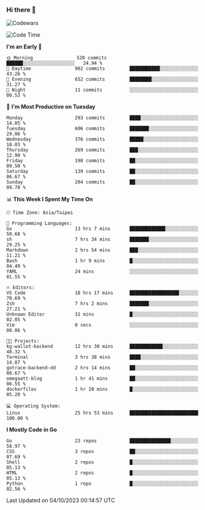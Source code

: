### Hi there 👋

![Codewars](https://www.codewars.com/users/omegaatt36/badges/small)

<!--START_SECTION:waka-->
![Code Time](http://img.shields.io/badge/Code%20Time-1%2C774%20hrs%2045%20mins-blue)

**I'm an Early 🐤** 

```text
🌞 Morning                520 commits         ██████░░░░░░░░░░░░░░░░░░░   24.94 % 
🌆 Daytime                902 commits         ███████████░░░░░░░░░░░░░░   43.26 % 
🌃 Evening                652 commits         ████████░░░░░░░░░░░░░░░░░   31.27 % 
🌙 Night                  11 commits          ░░░░░░░░░░░░░░░░░░░░░░░░░   00.53 % 
```
📅 **I'm Most Productive on Tuesday** 

```text
Monday                   293 commits         ████░░░░░░░░░░░░░░░░░░░░░   14.05 % 
Tuesday                  606 commits         ███████░░░░░░░░░░░░░░░░░░   29.06 % 
Wednesday                376 commits         █████░░░░░░░░░░░░░░░░░░░░   18.03 % 
Thursday                 269 commits         ███░░░░░░░░░░░░░░░░░░░░░░   12.90 % 
Friday                   198 commits         ██░░░░░░░░░░░░░░░░░░░░░░░   09.50 % 
Saturday                 139 commits         ██░░░░░░░░░░░░░░░░░░░░░░░   06.67 % 
Sunday                   204 commits         ██░░░░░░░░░░░░░░░░░░░░░░░   09.78 % 
```


📊 **This Week I Spent My Time On** 

```text
🕑︎ Time Zone: Asia/Taipei

💬 Programming Languages: 
Go                       13 hrs 7 mins       █████████████░░░░░░░░░░░░   50.68 % 
sh                       7 hrs 34 mins       ███████░░░░░░░░░░░░░░░░░░   29.25 % 
Markdown                 2 hrs 54 mins       ███░░░░░░░░░░░░░░░░░░░░░░   11.21 % 
Bash                     1 hr 9 mins         █░░░░░░░░░░░░░░░░░░░░░░░░   04.49 % 
YAML                     24 mins             ░░░░░░░░░░░░░░░░░░░░░░░░░   01.55 % 

🔥 Editors: 
VS Code                  18 hrs 17 mins      ██████████████████░░░░░░░   70.69 % 
Zsh                      7 hrs 2 mins        ███████░░░░░░░░░░░░░░░░░░   27.21 % 
Unknown Editor           31 mins             █░░░░░░░░░░░░░░░░░░░░░░░░   02.05 % 
Vim                      0 secs              ░░░░░░░░░░░░░░░░░░░░░░░░░   00.06 % 

🐱‍💻 Projects: 
kg-wallet-backend        12 hrs 30 mins      ████████████░░░░░░░░░░░░░   48.32 % 
Terminal                 3 hrs 38 mins       ████░░░░░░░░░░░░░░░░░░░░░   14.07 % 
gotrace-backend-dd       2 hrs 14 mins       ██░░░░░░░░░░░░░░░░░░░░░░░   08.67 % 
omegaatt-blog            1 hr 41 mins        ██░░░░░░░░░░░░░░░░░░░░░░░   06.55 % 
dockerfiles              1 hr 20 mins        █░░░░░░░░░░░░░░░░░░░░░░░░   05.20 % 

💻 Operating System: 
Linux                    25 hrs 53 mins      █████████████████████████   100.00 % 
```

**I Mostly Code in Go** 

```text
Go                       23 repos            ███████████████░░░░░░░░░░   58.97 % 
CSS                      3 repos             ██░░░░░░░░░░░░░░░░░░░░░░░   07.69 % 
Shell                    2 repos             █░░░░░░░░░░░░░░░░░░░░░░░░   05.13 % 
HTML                     2 repos             █░░░░░░░░░░░░░░░░░░░░░░░░   05.13 % 
Python                   1 repo              █░░░░░░░░░░░░░░░░░░░░░░░░   02.56 % 
```




 Last Updated on 04/10/2023 00:14:57 UTC
<!--END_SECTION:waka-->

<!--
**omegaatt36/omegaatt36** is a ✨ _special_ ✨ repository because its `README.md` (this file) appears on your GitHub profile.

Here are some ideas to get you started:

- 🔭 I’m currently working on ...
- 🌱 I’m currently learning ...
- 👯 I’m looking to collaborate on ...
- 🤔 I’m looking for help with ...
- 💬 Ask me about ...
- 📫 How to reach me: ...
- 😄 Pronouns: ...
- ⚡ Fun fact: ...
-->
